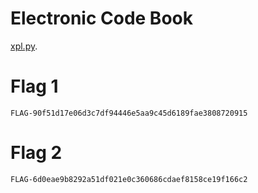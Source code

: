# Electronic Code Book

[xpl.py](./xpl.py).

# Flag 1

`FLAG-90f51d17e06d3c7df94446e5aa9c45d6189fae3808720915`

# Flag 2

`FLAG-6d0eae9b8292a51df021e0c360686cdaef8158ce19f166c2`